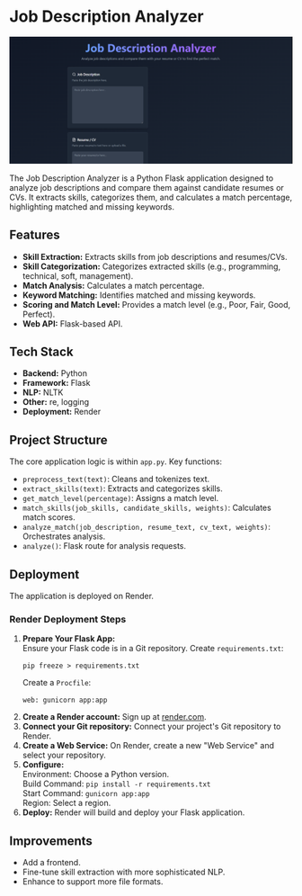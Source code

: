 <h1>Job Description Analyzer</h1>

<div class="banner">
           <img src="placeholder_image.png" alt="App Screenshot Banner">
</div>
       
<p>
    The Job Description Analyzer is a Python Flask application designed to analyze job descriptions and compare them against candidate resumes or CVs. It extracts skills, categorizes them, and calculates a match percentage, highlighting matched and missing keywords.
</p>

<h2>Features</h2>
        <ul>
            <li><strong>Skill Extraction:</strong> Extracts skills from job descriptions and resumes/CVs.</li>
            <li><strong>Skill Categorization:</strong> Categorizes extracted skills (e.g., programming, technical, soft, management).</li>
            <li><strong>Match Analysis:</strong> Calculates a match percentage.</li>
             <li><strong>Keyword Matching:</strong> Identifies matched and missing keywords.</li>
            <li><strong>Scoring and Match Level:</strong> Provides a match level (e.g., Poor, Fair, Good, Perfect).</li>
            <li><strong>Web API:</strong> Flask-based API.</li>
        </ul>

<h2>Tech Stack</h2>
        <ul>
            <li><strong>Backend:</strong> Python</li>
            <li><strong>Framework:</strong> Flask</li>
            <li><strong>NLP:</strong> NLTK</li>
            <li><strong>Other:</strong> re, logging</li>
            <li><strong>Deployment:</strong> Render</li>
        </ul>

<h2>Project Structure</h2>
         <p>
            The core application logic is within <code>app.py</code>. Key functions:
        </p>
        <ul>
            <li><code>preprocess_text(text)</code>: Cleans and tokenizes text.</li>
            <li><code>extract_skills(text)</code>: Extracts and categorizes skills.</li>
            <li><code>get_match_level(percentage)</code>: Assigns a match level.</li>
            <li><code>match_skills(job_skills, candidate_skills, weights)</code>: Calculates match scores.</li>
            <li><code>analyze_match(job_description, resume_text, cv_text, weights)</code>: Orchestrates analysis.</li>
            <li><code>analyze()</code>: Flask route for analysis requests.</li>
        </ul>

<h2>Deployment</h2>
        <p>
            The application is deployed on Render.
        </p>
        <h3>Render Deployment Steps</h3>
        <ol>
            <li><strong>Prepare Your Flask App:</strong><br>
                Ensure your Flask code is in a Git repository.  Create <code>requirements.txt</code>:<br>
                <pre><code>pip freeze > requirements.txt</code></pre>
                 Create a <code>Procfile</code>:<br>
                <pre><code>web: gunicorn app:app</code></pre>
            </li>
            <li><strong>Create a Render account:</strong> Sign up at <a href="https://render.com/">render.com</a>.</li>
            <li><strong>Connect your Git repository:</strong> Connect your project's Git repository to Render.</li>
            <li><strong>Create a Web Service:</strong> On Render, create a new "Web Service" and select your repository.</li>
            <li><strong>Configure:</strong><br>
                Environment: Choose a Python version.<br>
                Build Command: <code>pip install -r requirements.txt</code><br>
                Start Command: <code>gunicorn app:app</code><br>
                Region: Select a region.
            </li>
            <li><strong>Deploy:</strong> Render will build and deploy your Flask application.</li>
        </ol>

<h2>Improvements</h2>
        <ul>
            <li>Add a frontend.</li>
            <li>Fine-tune skill extraction with more sophisticated NLP.</li>
            <li>Enhance to support more file formats.</li>
        </ul>
    

